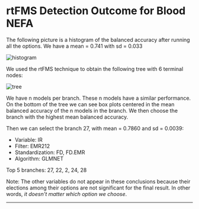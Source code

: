 # rtFMS Detection Outcome for Blood NEFA

The following picture is a histogram of the balanced accuracy after running all the options. We have a mean = 0.741 with sd = 0.033

![histogram](https://github.com/JFMandujanoR/My_classification/blob/master/bal_acc_NEFA_multi_bin.png)

We used the rtFMS technique to obtain the following tree with 6 terminal nodes:

![tree](https://github.com/JFMandujanoR/My_classification/blob/master/tree_NEFA_multi_bin.png)

We have n models per branch. These n models have a similar performance. On the bottom of the tree we can see box plots centered in the mean balanced accuracy of the n models in the branch. We then choose the branch with the highest mean balanced accuracy.

Then we can select the branch 27, with mean = 0.7860 and sd = 0.0039:

- Variable: IR
- Filter: EMR212
- Standardization: FD, FD.EMR
- Algorithm: GLMNET

Top 5 branches: 27, 22, 2, 24, 28

Note: The other variables do not appear in these conclusions because their elections among their options are not significant for the final result. In other words, _it doesn't matter which option we choose_.

_________________________________________________________________________________________________________________________________
